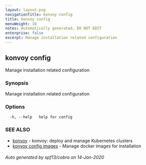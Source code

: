 ```yaml
---
layout: layout.pug
navigationTitle: konvoy config
title: konvoy config
menuWeight: 10
notes: Automatically generated, DO NOT EDIT
enterprise: false
excerpt: Manage installation related configuration
---
```


## konvoy config

Manage installation related configuration

### Synopsis

Manage installation related configuration

### Options

```
  -h, --help   help for config
```

### SEE ALSO

* [konvoy](../)	 - konvoy: deploy and manage Kubernetes clusters
* [konvoy config images](./konvoy-config-images/)	 - Manage docker images for installation

###### Auto generated by spf13/cobra on 14-Jan-2020

